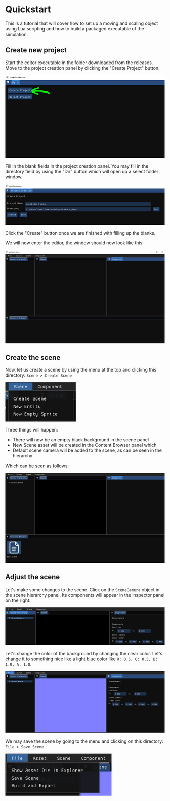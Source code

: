 # Quickstart

This is a tutorial that will cover how to set up a moving and scaling object
using Lua scripting and how to build a packaged executable of the simulation.

## Create new project

Start the editor executable in the folder downloaded from the releases. Move to
the project creation panel by clicking the "Create Project" button.

![Main menu](../images/create_project_button.JPG)

Fill in the blank fields in the project creation panel. You may fill in the
directory field by using the "Dir" button which will open up a select folder
window.

![Project creation menu](../images/fill_up_required_fields_project_creation.JPG)

Click the "Create" button once we are finished with filling up the blanks.

We will now enter the editor, the window should now look like this:

![Empty editor window](../images/empty_window.JPG)

## Create the scene

Now, let us create a scene by using the menu at the top and clicking this directory: `Scene > Create Scene`

![Menu bar scene > create scene](../images/scene_create_scene.JPG)

Three things will happen:

* There will now be an empty black background in the scene panel
* New Scene asset will be created in the Content Browser panel which
* Default scene camera will be added to the scene, as can be
seen in the hierarchy

Which can be seen as follows:

![Empty new scene](../images/empty_scene.JPG)

## Adjust the scene

Let's make some changes to the scene. Click on the `SceneCamera` object in the
scene hierarchy panel. Its components will appear in the
 inspector panel on the right.

![Scene camera select](../images/scene_camera_select.JPG)

Let's change the color of the background by changing
the clear color. Let's change it to something nice like
a light blue color like `R: 0.5, G: 0.5, B: 1.0, A: 1.0`.

![Light blue scene color](../images/light_blue_clear_color.JPG)

We may save the scene by going to the menu and clicking on
this directory: `File > Save Scene`

![Save scene](../images/file_save_scene.JPG)
